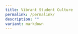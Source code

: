 ```yaml
---
title: Vibrant Student Culture
permalink: /permalink/
description: ""
variant: markdown
---
```

<div align="justify" hidden="">

<h3>Vibrant Student Culture</h3>
<h5>Co-Curriculum Activities</h5>	

<p>CCA is an integral part of every student’s experience in the college. It provides a platform for all students to acquire and demonstrate their skills, as well as develop social and emotional competencies that prepare them to face the challenges of tomorrow. Check out over 30&nbsp;CCAs offered in JPJC <a href="https://www.jpjc.moe.edu.sg/jpjc-experience/co-curriculum/talent-n-leadership-development-programme/co-curricular-activities/">here.</a></p>

<h5>Sports and Games</h5>
<figure><iframe width="560" height="315" src="https://www.youtube.com/embed/Uwe3ukSfGDM" title="#WhyJP Open House 2023 - Sports CCAs" frameborder="0" allow="accelerometer; autoplay; clipboard-write; encrypted-media; gyroscope; picture-in-picture; web-share" allowfullscreen=""></iframe></figure>

<h5>Performing Arts, Clubs &amp; Societies</h5>

<figure><iframe width="560" height="315" src="https://www.youtube.com/embed/OAzXrFVRzv0" title="#WhyJP Open House 2023 - Performing Arts, Clubs and Societies CCAs" frameborder="0" allow="accelerometer; autoplay; clipboard-write; encrypted-media; gyroscope; picture-in-picture; web-share" allowfullscreen=""></iframe></figure>


<h5>Virtual College Tour</h5>
<p>Hop on board our JPJC Virtual Tour now! Join Herwin (President of the 4th JPJC Student Council), Hui Ling (Vice President) and Jolie (Vice President) as they lead us in a tour around the JPJC campus. Find out how various spaces in our college are used to support learning programmes and activities!</p>

<figure><iframe width="560" height="315" src="https://www.youtube.com/embed/z3mfqgCihYw" title="#WhyJP Open House 2023 - Virtual Tour" frameborder="0" allow="accelerometer; autoplay; clipboard-write; encrypted-media; gyroscope; picture-in-picture; web-share" allowfullscreen=""></iframe></figure></div>